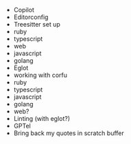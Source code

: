 - Copilot
- Editorconfig
- Treesitter set up
 - ruby
 - typescript
 - web
 - javascript
 - golang
- Eglot
 - working with corfu
 - ruby
 - typescript
 - javascript
 - golang
 - web?
- Linting (with eglot?)
- GPTel
- Bring back my quotes in scratch buffer

